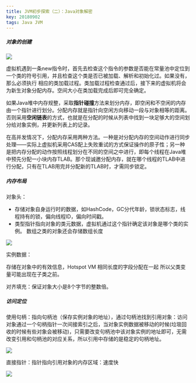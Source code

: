 ```yaml
---
title: JVM初步探索（二）：Java对象解密
key: 20180902
tags: Java JVM
---
```


##### 对象的创建

![](https://images2015.cnblogs.com/blog/592743/201603/592743-20160319235423381-1926278401.png)

虚拟机遇到一条new指令时，首先去检查这个指令的参数是否能在常量池中定位到一个类的符号引用，并且检查这个类是否已被加载、解析和初始化过。如果没有，那么必须执行 相应的类加载过程。类加载过程检查通过后，接下来的虚拟机将会为新生对象分配内存。空间大小在类加载完成后即可完全确定。

如果Java堆中内存规整，采取**指针碰撞**方法来划分内存，即空闲和不空闲的内存由一个指针进行划分。分配内存就是指针向空闲方向移动一段与对象相等的距离。否则采用**空闲链表**的方式，也就是在分配的时候从列表中找到一块足够大的空间划分给对象实例，并更新列表上的记录。

在高并发情况下，分配内存采用两种方法。一种是对分配内存的空间动作进行同步处理——实际上虚拟机采用CAS配上失败重试的方式保证操作的原子性；另一种是把内存分配的动作按照线程划分在不同的空间之中进行，即每个线程在Java堆中预先分配一小块内存TLAB。那个现诚邀分配内存，就在哪个线程的TLAB中进行分配，只有在TLAB用完并分配新的TLAB时，才需同步锁定。

##### 内存布局

对象头：

* 存储对象自身运行时的数据，如HashCode，GC分代年龄，锁状态标志，线程持有的锁，偏向线程ID，偏向时间戳。
* 类型指针指向对象的类元数据，虚拟机通过这个指针确定该对象是哪个类的实例。 数组之类的对象还会存储数组长度

![](https://ss0.bdstatic.com/70cFuHSh_Q1YnxGkpoWK1HF6hhy/it/u=2471399057,1363437917&fm=27&gp=0.jpg)

实例数据：

存储在对象中的有效信息，Hotspot VM 相同长度的字段分配在一起 所以父类变量可能出现在子类之前。

对齐填充：保证对象大小是8个字节的整数倍。

##### 访问定位

使用句柄：指向句柄池（保存实例对象的地址），通过句柄池找到引用对象：访问对象通过一个句柄指针一次间接索引之后，当对象实例数据被移动的时候(垃圾回收的时候有些对象会被移动)，只需要改变句柄池中该对象实例的地址即可，无需改变引用和句柄池的对应关系，所以引用中存储的是稳定的句柄地址。 

![](http://p73rf095s.bkt.clouddn.com/18-5-30/99057089.jpg)

直接指针：指针指向引用对象的内存区域：速度快

![](http://p73rf095s.bkt.clouddn.com/18-5-30/55601030.jpg)